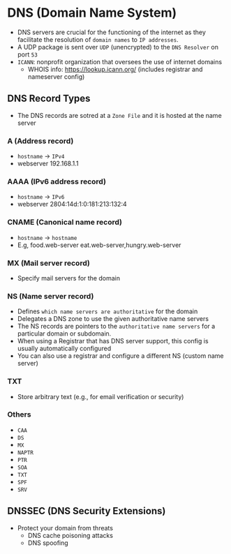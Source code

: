 # DNS (Domain Name System)

- DNS servers are crucial for the functioning of the internet as they facilitate the resolution of `domain names` to `IP addresses`.
- A UDP package is sent over `UDP` (unencrypted) to the `DNS Resolver` on port `53`
- `ICANN`: nonprofit organization that oversees the use of internet domains
  - WHOIS info: <https://lookup.icann.org/> (includes registrar and nameserver config)

## DNS Record Types

- The DNS records are sotred at a `Zone File` and it is hosted at the name server

### A (Address record)

- `hostname` -> `IPv4`
- webserver 192.168.1.1

### AAAA (IPv6 address record)

- `hostname` -> `IPv6`
- webserver 2804:14d:1:0:181:213:132:4

### CNAME (Canonical name record)

- `hostname` -> `hostname`
- E.g, food.web-server eat.web-server,hungry.web-server

### MX (Mail server record)

- Specify mail servers for the domain

### NS (Name server record)

- Defines `which name servers are authoritative` for the domain
- Delegates a DNS zone to use the given authoritative name servers
- The NS records are pointers to the `authoritative name servers` for a particular domain or subdomain.
- When using a Registrar that has DNS server support, this config is usually automatically configured
- You can also use a registrar and configure a different NS (custom name server)

### TXT

- Store arbitrary text (e.g., for email verification or security)

### Others

- `CAA`
- `DS`
- `MX`
- `NAPTR`
- `PTR`
- `SOA`
- `TXT`
- `SPF`
- `SRV`

## DNSSEC (DNS Security Extensions)

- Protect your domain from threats
  - DNS cache poisoning attacks
  - DNS spoofing
